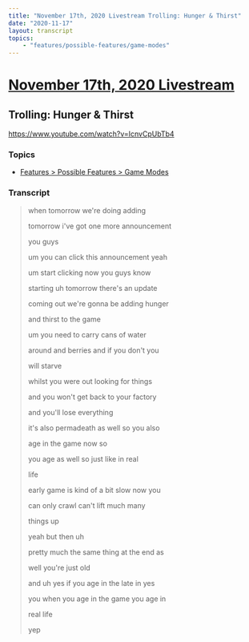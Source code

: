 ```yaml
---
title: "November 17th, 2020 Livestream Trolling: Hunger & Thirst"
date: "2020-11-17"
layout: transcript
topics:
    - "features/possible-features/game-modes"
---
```

# [November 17th, 2020 Livestream](../2020-11-17.md)
## Trolling: Hunger & Thirst
https://www.youtube.com/watch?v=IcnvCpUbTb4

### Topics
* [Features > Possible Features > Game Modes](../topics/features/possible-features/game-modes.md)

### Transcript

> when tomorrow we're doing adding
> 
> tomorrow i've got one more announcement
> 
> you guys
> 
> um you can click this announcement yeah
> 
> um start clicking now you guys know
> 
> starting uh tomorrow there's an update
> 
> coming out we're gonna be adding hunger
> 
> and thirst to the game
> 
> um you need to carry cans of water
> 
> around and berries and if you don't you
> 
> will starve
> 
> whilst you were out looking for things
> 
> and you won't get back to your factory
> 
> and you'll lose everything
> 
> it's also permadeath as well so you also
> 
> age in the game now so
> 
> you age as well so just like in real
> 
> life
> 
> early game is kind of a bit slow now you
> 
> can only crawl can't lift much many
> 
> things up
> 
> yeah but then uh
> 
> pretty much the same thing at the end as
> 
> well you're just old
> 
> and uh yes if you age in the late in yes
> 
> you when you age in the game you age in
> 
> real life
> 
> yep
> 
